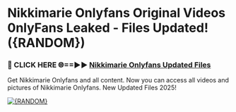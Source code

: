 # Nikkimarie Onlyfans Original Videos 0nlyFans Leaked - Files Updated! ({RANDOM})

<h3>🔴 CLICK HERE 🌐==►► <a href="https://betterlinks.top/A2PfLJ" rel="nofollow">Nikkimarie Onlyfans Updated Files</a></h3>

Get Nikkimarie Onlyfans and all content. Now you can access all videos and pictures of Nikkimarie Onlyfans. New Updated Files 2025!

[![{RANDOM}](https://i.imgur.com/ppqm5kG.gif)](https://betterlinks.top/A2PfLJ)